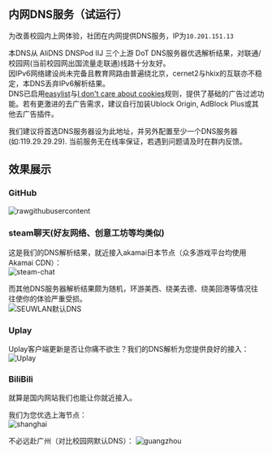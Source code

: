 ## 内网DNS服务（试运行）

为改善校园内上网体验，社团在内网提供DNS服务，IP为`10.201.151.13`

本DNS从 AliDNS DNSPod IIJ 三个上游 DoT DNS服务器优选解析结果，对联通/校园网(当前校园网出国流量走联通)线路十分友好。  
因IPv6网络建设尚未完备且教育网路由普遍绕北京，cernet2与hkix的互联亦不稳定，本DNS丢弃IPv6解析结果。  
DNS已启用[easylist](https://easylist.to/)与[I don't care about cookies](https://www.i-dont-care-about-cookies.eu/)规则，提供了基础的广告过滤功能。若有更激进的去广告需求，建议自行加装Ublock Origin, AdBlock Plus或其他去广告插件。

我们建议将首选DNS服务器设为此地址，并另外配置至少一个DNS服务器(如:119.29.29.29). 当前服务无在线率保证，若遇到问题请及时在群内反馈。

## 效果展示

### GitHub

![rawgithubusercontent](https://i.loli.net/2021/03/18/Jvr2a37QK8mFAlP.jpg)

### steam聊天(好友网络、创意工坊等均类似)

这是我们的DNS解析结果，就近接入akamai日本节点（众多游戏平台均使用Akamai CDN）：  
![steam-chat](https://i.loli.net/2021/03/18/J7kVaZMPxRrT9Du.jpg)

而其他DNS服务器解析结果颇为随机，环游美西、绕美去德、绕美回港等情况往往使你的体验严重受损。  
![SEUWLAN默认DNS](https://i.loli.net/2021/03/18/cNJu2BfAhOsmP5I.jpg)

### Uplay

Uplay客户端更新是否让你痛不欲生？我们的DNS解析为您提供良好的接入：  
![Uplay](https://i.loli.net/2021/03/18/emXtSEAwo2gU94i.jpg)

### BiliBili

就算是国内网站我们也能让你就近接入。

我们为您优选上海节点：  
![shanghai](https://i.loli.net/2021/03/18/pYyOhSBDWcmTj5H.jpg)

不必远赴广州（对比校园网默认DNS）：
![guangzhou](https://i.loli.net/2021/03/18/cErU7IlVG4NfqMz.jpg)
